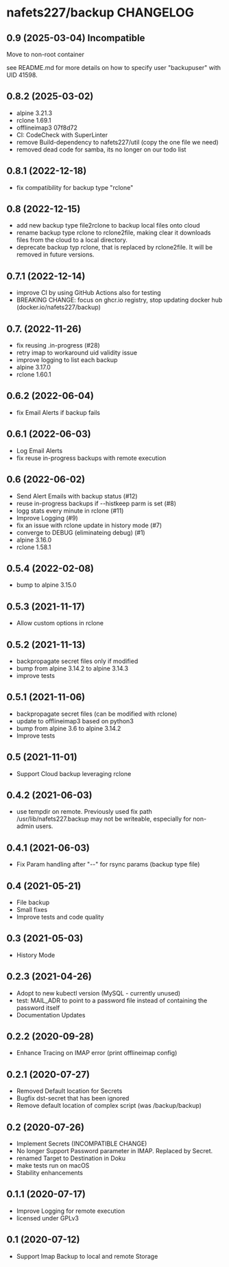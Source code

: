 # nafets227/backup CHANGELOG

## 0.9 (2025-03-04) Incompatible

Move to non-root container

see README.md for more details on how to specify
user "backupuser" with UID 41598.

## 0.8.2 (2025-03-02)

- alpine 3.21.3
- rclone 1.69.1
- offlineimap3 07f8d72
- CI: CodeCheck with SuperLinter
- remove Build-dependency to nafets227/util (copy the one file we need)
- removed dead code for samba, its no longer on our todo list

## 0.8.1 (2022-12-18)

- fix compatibility for backup type "rclone"

## 0.8 (2022-12-15)

- add new backup type file2rclone to backup local files onto cloud
- rename backup type rclone to rclone2file, making clear it
  downloads files from the cloud to a local directory.
- deprecate backup typ rclone, that is replaced by rclone2file.
  It will be removed in future versions.

## 0.7.1 (2022-12-14)

- improve CI by using GitHub Actions also for testing
- BREAKING CHANGE: focus on ghcr.io registry, stop updating docker hub (docker.io/nafets227/backup)

## 0.7. (2022-11-26)

- fix reusing .in-progress (#28)
- retry imap to workaround uid validity issue
- improve logging to list each backup
- alpine 3.17.0
- rclone 1.60.1

## 0.6.2 (2022-06-04)

- fix Email Alerts if backup fails

## 0.6.1 (2022-06-03)

- Log Email Alerts
- fix reuse in-progress backups with remote execution

## 0.6 (2022-06-02)

- Send Alert Emails with backup status (#12)
- reuse in-progress backups if --histkeep parm is set (#8)
- logg stats every minute in rclone (#11)
- Improve Logging (#9)
- fix an issue with rclone update in history mode (#7)
- converge to DEBUG (eliminateing debug) (#1)
- alpine 3.16.0
- rclone 1.58.1

## 0.5.4 (2022-02-08)

- bump to alpine 3.15.0

## 0.5.3 (2021-11-17)

- Allow custom options in rclone

## 0.5.2 (2021-11-13)

- backpropagate secret files only if modified
- bump from alpine 3.14.2 to alpine 3.14.3
- improve tests

## 0.5.1 (2021-11-06)

- backpropagate secret files (can be modified with rclone)
- update to offlineimap3 based on python3
- bump from alpine 3.6 to alpine 3.14.2
- Improve tests

## 0.5 (2021-11-01)

- Support Cloud backup leveraging rclone

## 0.4.2 (2021-06-03)

- use tempdir on remote. Previously used fix path /usr/lib/nafets227.backup
  may not be writeable, especially for non-admin users.

## 0.4.1 (2021-06-03)

- Fix Param handling after "--" for rsync params (backup type file)

## 0.4 (2021-05-21)

- File backup
- Small fixes
- Improve tests and code quality

## 0.3 (2021-05-03)

- History Mode

## 0.2.3 (2021-04-26)

- Adopt to new kubectl version (MySQL - currently unused)
- test: MAIL_ADR to point to a password file instead of containing the
  password itself
- Documentation Updates

## 0.2.2 (2020-09-28)

- Enhance Tracing on IMAP error (print offlineimap config)

## 0.2.1 (2020-07-27)

- Removed Default location for Secrets
- Bugfix dst-secret that has been ignored
- Remove default location of complex script (was /backup/backup)

## 0.2 (2020-07-26)

- Implement Secrets (INCOMPATIBLE CHANGE)
- No longer Support Password parameter in IMAP. Replaced by Secret.
- renamed Target to Destination in Doku
- make tests run on macOS
- Stability enhancements

## 0.1.1 (2020-07-17)

- Improve Logging for remote execution
- licensed under GPLv3

## 0.1 (2020-07-12)

- Support Imap Backup to local and remote Storage
